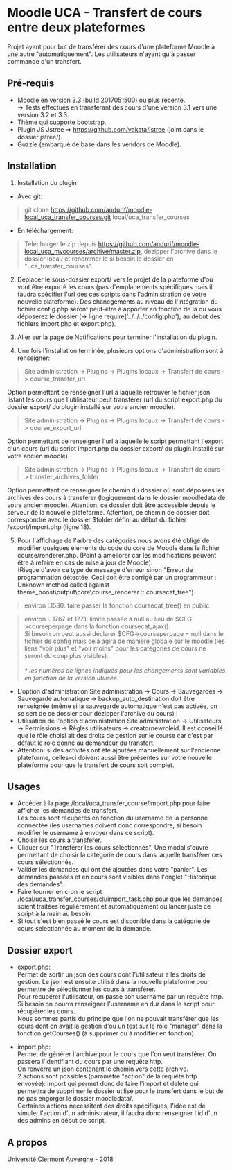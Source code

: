 Moodle UCA - Transfert de cours entre deux plateformes
==================================
Projet ayant pour but de transférer des cours d'une plateforme Moodle à une autre "automatiquement". Les utilisateurs n'ayant qu'à passer commande d'un transfert.

Pré-requis
------------
- Moodle en version 3.3 (build 2017051500) ou plus récente.<br/>
-> Tests effectués en transférant des cours d'une version 3.1 vers une version 3.2 et 3.3.
- Thème qui supporte bootstrap.
- Plugin JS Jstree => https://github.com/vakata/jstree (joint dans le dossier jstree/).
- Guzzle (embarqué de base dans les vendors de Moodle).

Installation
------------
1. Installation du plugin

- Avec git:
> git clone https://github.com/andurif/moodle-local_uca_transfer_courses.git local/uca_transfer_courses

- En téléchargement:
> Télécharger le zip depuis <a href="https://github.com/andurif/moodle-local_uca_mycourses/archive/master.zip">https://github.com/andurif/moodle-local_uca_mycourses/archive/master.zip</a>, dézipper l'archive dans le dossier local/ et renommer le si besoin le dossier en "uca_transfer_courses".
  
2. Déplacer le sous-dossier export/ vers le projet de la plateforme d'où vont être exporté les cours (pas d'emplacements spécifiques mais il faudra spécifier l'url des ces scripts dans l'administration de votre nouvelle plateforme). Des chanegements au niveau de l'intégration du fichier config.php seront peut-être à apporter en fonction de là où vous déposerez le dossier (-> ligne require('../../../config.php'); au début des fichiers import.php et export.php).<br/>

3. Aller sur la page de Notifications pour terminer l'installation du plugin.

4. Une fois l'installation terminée, plusieurs options d'administration sont à renseigner:

> Site administration -> Plugins -> Plugins locaux -> Transfert de cours -> course_transfer_url

Option permettant de renseigner l'url à laquelle retrouver le fichier json listant les cours que l'utilisateur peut transférer (url du script export.php du dossier export/ du plugin installé sur votre ancien moodle).

> Site administration -> Plugins -> Plugins locaux -> Transfert de cours -> course_export_url

Option permettant de renseigner l'url à laquelle le script permettant l'export d'un cours (url du script import.php du dossier export/ du plugin installé sur votre ancien moodle).

 > Site administration -> Plugins -> Plugins locaux -> Transfert de cours -> transfer_archives_folder
 
Option permettant de renseigner le chemin du dossier où sont déposées les archives des cours à transférer (logiquement dans le dossier moodledata de votre ancien moodle). Attention, ce dossier doit être accessible depuis le serveur de la nouvelle plateforme. Attention, ce chemin de dossier doit correspondre avec le dossier $folder défini au début du fichier /export/import.php (ligne 18).

5. Pour l'affichage de l'arbre des catégories nous avons été obligé de modifier quelques éléments du code du core de Moodle dans le fichier course/renderer.php. (Point à améliorer car les modifications peuvent être à refaire en cas de mise à jour de Moodle).<br/>
(Risque d'avoir ce type de message d'erreur sinon "Erreur de programmation détectée. Ceci doit être corrigé par un programmeur : Unknown method called against theme_boost\output\core\course_renderer :: coursecat_tree").
  > environ l.1580: faire passer la fonction coursecat_tree() en public
  
  > environ l. 1767 et 1771: limite passée à null au lieu de $CFG->courseperpage dans la fonction coursecat_ajax().<br/>
    Si besoin on peut aussi déclarer $CFG->courseperpage = null dans le fichier de config mais cela agira de manière globale sur le moodle (les liens "voir plus" et "voir moins" pour les catégories de cours ne seront du coup plus visibles).<br/><br/>
    <i>* les numéros de lignes indiqués pour les changements sont variables en fonction de la version utilisée.</i>
    
- L'option d'administration Site administration -> Cours -> Sauvegardes -> Sauvegarde automatique -> backup_auto_destination doit être renseignée (même si la sauvegarde automatique n'est pas activée, on se sert de ce dossier pour dézipper l'archive du cours) !
- Utilisation de l'option d'administration Site administration -> Utilisateurs -> Permissions -> Règles utilisateurs -> creatornewroleid. Il est conseillé que le rôle choisi ait des droits de gestion sur le course car c'est par défaut le rôle donné au demandeur du transfert.
- Attention: si des activités ont été ajoutées manuellement sur l'ancienne plateforme, celles-ci doivent aussi être présentes sur votre nouvelle plateforme pour que le transfert de cours soit complet.

Usages
-----
- Accéder à la page /local/uca_transfer_course/import.php pour faire afficher les demandes de transfert.<br/>
Les cours sont récupérés en fonction du username de la personne connectée (les usernames doivent donc correspondre, si besoin modifier le username à envoyer dans ce script).
- Choisir les cours à transferer.
- Cliquer sur "Transférer les cours sélectionnés". Une modal s'ouvre permettant de choisir la catégorie de cours dans laquelle transférer ces cours sélectionnés.
- Valider les demandes qui ont été ajoutées dans votre "panier". Les demandes passées et en cours sont visibles dans l'onglet "Historique des demandes".
- Faire tourner en cron le script /local/uca_transfer_courses/cli/import_task.php pour que les demandes soient traitées régulièrement et automatiquement ou lancer juste ce script à la main au besoin.
- Si tout s'est bien passé le cours est disponible dans la catégorie de cours selectionnée au moment de la demande.<br/> 

Dossier export
-----
- export.php: <br/>
Permet de sortir un json des cours dont l'utilisateur a les droits de gestion. Le json est ensuite utilisé dans la nouvelle plateforme pour permettre de sélectionner les cours à transférer.<br/>
Pour récupérer l'utilisateur, on passe son username par un requête http. Si besoin on pourra renseigner l'username en dur dans le script pour récupérer les cours.<br/>
Nous sommes partis du principe que l'on ne pouvait transférer que les cours dont on avait la gestion d'où un test sur le rôle "manager" dans la fonction getCourses() (à supprimer ou à modifier en fonction).

- import.php:<br/>
Permet de générer l'archive pour le cours que l'on veut transférer. On passera l'identifiant du cours par une requête http.<br/>
On renverra un json contenant le chemin vers cette archive.<br/>
2 actions sont possibles (paramètre "action" de la requête http envoyée): import qui permet donc de faire l'import et delete qui permettra de supprimer le dossier utilisé pour le transfert dans le but de ne pas engorger le dossier moodledata/.<br/> 
Certaines actions necessitent des droits spécifiques, l'idée est de simuler l'action d'un administrateur, il faudra donc renseigner l'id d'un des admins en début de script.

A propos
------
<a href="www.uca.fr">Université Clermont Auvergne</a> - 2018
